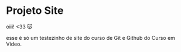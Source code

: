 # Projeto Site

oiii! <33 😽

esse é só um testezinho de site do curso de Git e Github do Curso em Vídeo.
